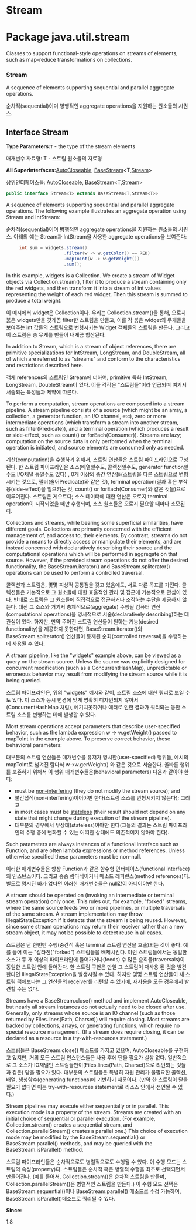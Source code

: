 # Stream<T>

# Package java.util.stream

Classes to support functional-style operations on streams of elements, such as map-reduce transformations on collections.

### Stream<T>

A sequence of elements supporting sequential and parallel aggregate operations.

순차적(sequential)이며 병행적인 aggregate operations을 지원하는 원소들의 시퀀스.

## Interface Stream<T>

**Type Parameters:**`T` - the type of the stream elements

매개변수 자료형: T - 스트림 원소들의 자료형

**All Superinterfaces:**[AutoCloseable](https://docs.oracle.com/javase/8/docs/api/java/lang/AutoCloseable.html), [BaseStream](https://docs.oracle.com/javase/8/docs/api/java/util/stream/BaseStream.html)<T,[Stream](https://docs.oracle.com/javase/8/docs/api/java/util/stream/Stream.html)<T>>

상위인터페이스들: [AutoCloseable](https://docs.oracle.com/javase/8/docs/api/java/lang/AutoCloseable.html), [BaseStream](https://docs.oracle.com/javase/8/docs/api/java/util/stream/BaseStream.html)<T,[Stream](https://docs.oracle.com/javase/8/docs/api/java/util/stream/Stream.html)<T>>

```java
public interface Stream<T> extends BaseStream<T,Stream<T>>
```

A sequence of elements supporting sequential and parallel aggregate operations. The following example illustrates an aggregate operation using Stream and IntStream:

순차적(sequential)이며 병행적인 aggregate operations을 지원하는 원소들의 시퀀스. 아래의 예는 Stream과 IntStream을 사용한 aggregate operations을 보여준다:

```java
     int sum = widgets.stream()
                      .filter(w -> w.getColor() == RED)
                      .mapToInt(w -> w.getWeight())
                      .sum();
```

In this example, widgets is a Collection<Widget>. We create a stream of Widget objects via Collection.stream(), filter it to produce a stream containing only the red widgets, and then transform it into a stream of int values representing the weight of each red widget. Then this stream is summed to produce a total weight.

이 예시에서 widget은 Collection<Widget>이다. 우리는 Collection.stream()을 통해, 오로지 붉은 widgets만을 갖게끔 filter한 스트림을 만들고, 이를 각 붉은 widget의 무게들을 보여주는 int 값들의 스트림으로 변형시키는  Widget 객체들의 스트림을 만든다. 그리고 이 스트림은 총 무게를 만들어 내게끔 합산된다.

In addition to Stream, which is a stream of object references, there are primitive specializations for IntStream, LongStream, and DoubleStream, all of which are referred to as "streams" and conform to the characteristics and restrictions described here.

객체 references의 스트림인 Stream에 더하여, primitive 특화 IntStream, LongStream, DoubleStream이 있다. 이들 각각은 "스트림들"이라 언급되며 여기서 서술되는 특성들과 제약에 따른다.

To perform a computation, stream operations are composed into a stream pipeline. A stream pipeline consists of a source (which might be an array, a collection, a generator function, an I/O channel, etc), zero or more intermediate operations (which transform a stream into another stream, such as filter(Predicate)), and a terminal operation (which produces a result or side-effect, such as count() or forEach(Consumer)). Streams are lazy; computation on the source data is only performed when the terminal operation is initiated, and source elements are consumed only as needed.

계산(computation)을 수행하기 위해서, 스트림 연산들은 스트림 파이프라인으로 구성된다. 한 스트림 파이프라인은 소스(배열일수도, 콜렉션일수도, generator function일수도 I/O채널 등일수도 있다) , 0개 이상의 중간 연산들(스트림을 다른 스트림으로 변형시키는 것으로, 필터(술어Predicate)와 같은 것),  terminal operation(결과 혹은 부작용(side-effect)을 일으키는 것, count() or forEach(Consumer)와 같은 것들)으로 이루어진다. 스트림은 게으르다; 소스 데이터에 대한 연산은 오로지 terminal operation이 시작되었을 때만 수행되며, 소스 원소들은 오로지 필요할 때마다 소모된다.

Collections and streams, while bearing some superficial similarities, have different goals. Collections are primarily concerned with the efficient management of, and access to, their elements. By contrast, streams do not provide a means to directly access or manipulate their elements, and are instead concerned with declaratively describing their source and the computational operations which will be performed in aggregate on that source. However, if the provided stream operations do not offer the desired functionality, the BaseStream.iterator() and BaseStream.spliterator() operations can be used to perform a controlled traversal.

콜렉션과 스트림은, 몇몇 피상적 공통점을 갖고 있음에도, 서로 다른 목표를 가진다. 콜렉션들은 기본적으로 그 원소들에 대한 효율적인 관리 및 접근에 기본적으로 관심이 있다. 반대로 스트림은 그 원소들에 직접적으로 접근하거나 조작하는 수단을 제공하지 않는다. 대신 그 소스와 거기서 총체적으로(aggregate) 수행될 컴퓨터 연산(computational operations)을 명시적으로 서술(declaratively describing)하는 데 관심이 있다. 하지만, 만약 주어진 스트림 연산들이 원하는 기능(desired functionality)을 제공하지 못한다면, BaseStream.iterator()와 BaseStream.spliterator() 연산들이 통제된 순회(controlled traversal)을 수행하는데 사용될 수 있다.

A stream pipeline, like the "widgets" example above, can be viewed as a query on the stream source. Unless the source was explicitly designed for concurrent modification (such as a ConcurrentHashMap), unpredictable or erroneous behavior may result from modifying the stream source while it is being queried.

스트림 파이프라인은, 위의 "widgets" 예시와 같이, 스트림 소스에 대한 쿼리로 보일 수도 있다. 이 소스가 동시 변경에 맞게 명확히 디자인되지 않아서(ConcurrentHashMap 처럼), 예기치못하거나 에러로 인한 결과가 쿼리되는 동안 스트림 소스를 변형하는 데에 발생할 수 있다.

Most stream operations accept parameters that describe user-specified behavior, such as the lambda expression w -> w.getWeight() passed to mapToInt in the example above. To preserve correct behavior, these behavioral parameters:

대부분의 스트림 연산들은 매개변수를 유저가 명시한(user-specified) 행위들, 예시의 mapToInt로 넘겨진 람다식 w→w.gerWeight() 와 같은 것으로 서술한다. 올바른 행위를 보존하기 위해서 이 행위 매개변수들은(behavioral parameters) 다음과 같아야 한다:

- must be [non-interfering](https://docs.oracle.com/javase/8/docs/api/java/util/stream/package-summary.html#NonInterference) (they do not modify the stream source); and
- 불간섭적(non-interfering)이어야만 한다(스트림 소스를 변형시키지 않는다); 그리고
- in most cases must be [stateless](https://docs.oracle.com/javase/8/docs/api/java/util/stream/package-summary.html#Statelessness) (their result should not depend on any state that might change during execution of the stream pipeline).
- 대부분의 경우에서 무상태(stateless)여야만 한다(그들의 결과는 스트림 파이프라인의 수행 중에 변화할 수 있는 어떠한 상태에도 의존적이지 않아야 한다).

Such parameters are always instances of a functional interface such as Function, and are often lambda expressions or method references. Unless otherwise specified these parameters must be non-null.

이러한 매개변수들은 항상 Function과 같은 함수형 인터페이스(functional interface)의 인스턴스이다. 그리고 종종 람다식이거나 메소드 레퍼런스(method references)다. 별도로 명시된 바가 없다면 이러한 매개변수들은 null값이 아니어야만 한다.

A stream should be operated on (invoking an intermediate or terminal stream operation) only once. This rules out, for example, "forked" streams, where the same source feeds two or more pipelines, or multiple traversals of the same stream. A stream implementation may throw IllegalStateException if it detects that the stream is being reused. However, since some stream operations may return their receiver rather than a new stream object, it may not be possible to detect reuse in all cases.

스트림은 단 한번만 수행(중간적 혹은 terminal 스트림 연산을 호출)되는 것이 좋다. 예를 들어 이는 "갈라진("forked") 스트림들을 배제시킨다. 이런 스트림들에서는 동일한 소스가 두 개 이상의 파이프라인에 들어가거나(feeds) 수 많은 순회들(traversals)이 동일한 스트림 안에 들어간다. 한 스트림 구현은 만일 그 스트림이 재사용 된 것을 발견한다면 IllegalStateException을 발생시킬 수 있다. 하지만 몇몇 스트림 연산들이 새 스트림 객체보다는 그 연산들의 receiver를 리턴할 수 있기에, 재사용을 모든 경우에서 발견할 수는 없다.

Streams have a BaseStream.close() method and implement AutoCloseable, but nearly all stream instances do not actually need to be closed after use. Generally, only streams whose source is an IO channel (such as those returned by Files.lines(Path, Charset)) will require closing. Most streams are backed by collections, arrays, or generating functions, which require no special resource management. (If a stream does require closing, it can be declared as a resource in a try-with-resources statement.)

스트림들은 BaseStream.close() 메소드를 가지고 있으며, AutoCloseable를 구현하고 있지만, 거의 모든 스트림 인스턴스들은 사용 후에 단을 필요가 실상 없다. 일반적으로 그 소스가 IO채널인 스트림들만이(Files.lines(Path, Charset)으로 리턴되는 것들과 같은) 닫을 필요가 있다. 대부분의 스트림들은 특별히 자원 관리가 불필요한 콜렉션, 배열, 생성함수(generating functions)에  기반하기 때문이다. (만약 한 스트림이 닫을 필요가 없다면 이는 try-with-resources statement로 리소스 안에서 선언될 수 있다.)

Stream pipelines may execute either sequentially or in parallel. This execution mode is a property of the stream. Streams are created with an initial choice of sequential or parallel execution. (For example, Collection.stream() creates a sequential stream, and Collection.parallelStream() creates a parallel one.) This choice of execution mode may be modified by the BaseStream.sequential() or BaseStream.parallel() methods, and may be queried with the BaseStream.isParallel() method.

스트림 파이프라인들은 순차적으로도 병렬적으로도 수행될 수 있다. 이 수행 모드는 스트림의 속성(property)다. 스트림들은 순차적 혹은 병렬적 수행을 최초로 선택되면서 만들어진다. (예를 들어서, Collection.stream()은 순차적 스트림을 만들며, Collection.parallelStream()은 병렬적인 스트림을 만든다.) 이 수행 모드 선택은 BaseStream.sequential()이나 BaseStream.parallel() 메소드로 수정 가능하며, BaseStream.isParallel()메소드로 쿼리될 수 있다.

**Since:**

1.8